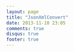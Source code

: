 ```yaml
---
layout: page
title: "JsonXmlConvert"
date: 2013-11-10 23:05
comments: true
disqus: true
footer: true
---
```

